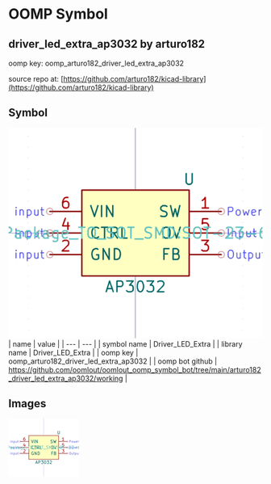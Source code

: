 # OOMP Symbol  
## driver_led_extra_ap3032  by arturo182  
  
oomp key: oomp_arturo182_driver_led_extra_ap3032  
  
source repo at: [https://github.com/arturo182/kicad-library](https://github.com/arturo182/kicad-library)  
## Symbol  
  
[![working.png](working_600.png)](working.png)  
| name | value | 
| --- | --- | 
| symbol name | Driver_LED_Extra | 
| library name | Driver_LED_Extra | 
| oomp key | oomp_arturo182_driver_led_extra_ap3032 | 
| oomp bot github | https://github.com/oomlout/oomlout_oomp_symbol_bot/tree/main/arturo182_driver_led_extra_ap3032/working | 
## Images  
  
[![working.png](working_140.png)](working.png)  
